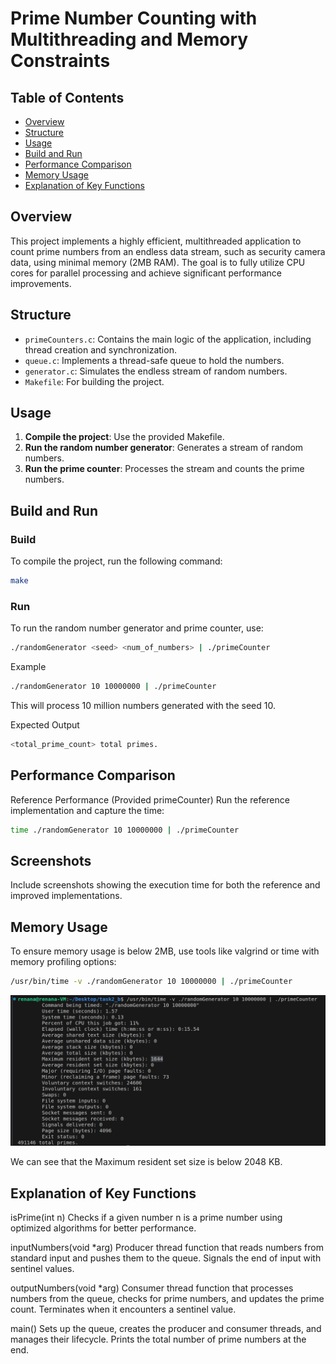 # Prime Number Counting with Multithreading and Memory Constraints

## Table of Contents

- [Overview](#overview)
- [Structure](#structure)
- [Usage](#usage)
- [Build and Run](#build-and-run)
- [Performance Comparison](#performance-comparison)
- [Memory Usage](#memory-usage)
- [Explanation of Key Functions](#explanation-of-key-functions)

## Overview

This project implements a highly efficient, multithreaded application to count prime numbers from an endless data stream, such as security camera data, using minimal memory (2MB RAM). The goal is to fully utilize CPU cores for parallel processing and achieve significant performance improvements.

## Structure

- `primeCounters.c`: Contains the main logic of the application, including thread creation and synchronization.
- `queue.c`: Implements a thread-safe queue to hold the numbers.
- `generator.c`: Simulates the endless stream of random numbers.
- `Makefile`: For building the project.

## Usage

1. **Compile the project**: Use the provided Makefile.
2. **Run the random number generator**: Generates a stream of random numbers.
3. **Run the prime counter**: Processes the stream and counts the prime numbers.

## Build and Run

### Build

To compile the project, run the following command:

```sh
make
```

### Run
To run the random number generator and prime counter, use:

```sh
./randomGenerator <seed> <num_of_numbers> | ./primeCounter
```

Example
```sh
./randomGenerator 10 10000000 | ./primeCounter
```

This will process 10 million numbers generated with the seed 10.

Expected Output
```sh
<total_prime_count> total primes.
```


## Performance Comparison
Reference Performance (Provided primeCounter)
Run the reference implementation and capture the time:

```sh
time ./randomGenerator 10 10000000 | ./primeCounter
```

## Screenshots
Include screenshots showing the execution time for both the reference and improved implementations.

## Memory Usage
To ensure memory usage is below 2MB, use tools like valgrind or time with memory profiling options:

```sh
/usr/bin/time -v ./randomGenerator 10 10000000 | ./primeCounter
```
![alt text](memory.png)

We can see that the Maximum resident set size is below 2048 KB.

## Explanation of Key Functions
isPrime(int n)
Checks if a given number n is a prime number using optimized algorithms for better performance.

inputNumbers(void *arg)
Producer thread function that reads numbers from standard input and pushes them to the queue. Signals the end of input with sentinel values.

outputNumbers(void *arg)
Consumer thread function that processes numbers from the queue, checks for prime numbers, and updates the prime count. Terminates when it encounters a sentinel value.

main()
Sets up the queue, creates the producer and consumer threads, and manages their lifecycle. Prints the total number of prime numbers at the end.